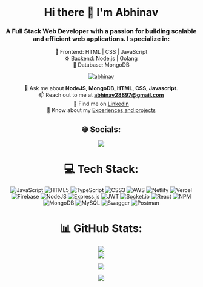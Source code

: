 <div align="center" dir="auto">
<h1> Hi there 👋 I'm Abhinav </h1>
<h3>A Full Stack Web Developer with a passion for building scalable and efficient web applications. I specialize in:</h3>
<p>
🚀 Frontend: HTML | CSS | JavaScript <br>
⚙️ Backend: Node.js | Golang <br>
💾 Database: MongoDB <br>
</p>

<p > <a href="https://github.com/ryo-ma/github-profile-trophy"><img src="https://github-profile-trophy.vercel.app/?username=Abhinav068" alt="abhinav" /></a> </p>


💬 Ask me about **NodeJS, MongoDB, HTML, CSS, Javascript**.  
📫 Reach out to me at **abhinav28897@gmail.com**  
📱 Find me on [LinkedIn](www.linkedin.com/in/abhinav068)  
💼 Know about my [Experiences and projects](https://abhinav068.github.io/)

## 🌐 Socials:
 [![](https://img.shields.io/badge/LinkedIn-%230077B5.svg?logo=linkedin&logoColor=white)](https://linkedin.com/in/abhinav068) 

# 💻 Tech Stack: 
![JavaScript](https://img.shields.io/badge/javascript-%23323330.svg?style=for-the-badge&logo=javascript&logoColor=%23F7DF1E) ![HTML5](https://img.shields.io/badge/html5-%23E34F26.svg?style=for-the-badge&logo=html5&logoColor=white) ![TypeScript](https://img.shields.io/badge/typescript-%23007ACC.svg?style=for-the-badge&logo=typescript&logoColor=white) ![CSS3](https://img.shields.io/badge/css3-%231572B6.svg?style=for-the-badge&logo=css3&logoColor=white) ![AWS](https://img.shields.io/badge/AWS-%23FF9900.svg?style=for-the-badge&logo=amazon-aws&logoColor=white) ![Netlify](https://img.shields.io/badge/netlify-%23000000.svg?style=for-the-badge&logo=netlify&logoColor=#00C7B7) ![Vercel](https://img.shields.io/badge/vercel-%23000000.svg?style=for-the-badge&logo=vercel&logoColor=white) ![Firebase](https://img.shields.io/badge/firebase-%23039BE5.svg?style=for-the-badge&logo=firebase) ![NodeJS](https://img.shields.io/badge/node.js-6DA55F?style=for-the-badge&logo=node.js&logoColor=white) ![Express.js](https://img.shields.io/badge/express.js-%23404d59.svg?style=for-the-badge&logo=express&logoColor=%2361DAFB) ![JWT](https://img.shields.io/badge/JWT-black?style=for-the-badge&logo=JSON%20web%20tokens) ![Socket.io](https://img.shields.io/badge/Socket.io-black?style=for-the-badge&logo=socket.io&badgeColor=010101) ![React](https://img.shields.io/badge/react-%2320232a.svg?style=for-the-badge&logo=react&logoColor=%2361DAFB) ![NPM](https://img.shields.io/badge/NPM-%23000000.svg?style=for-the-badge&logo=npm&logoColor=white) ![MongoDB](https://img.shields.io/badge/MongoDB-%234ea94b.svg?style=for-the-badge&logo=mongodb&logoColor=white) ![MySQL](https://img.shields.io/badge/mysql-%2300f.svg?style=for-the-badge&logo=mysql&logoColor=white) ![Swagger](https://img.shields.io/badge/-Swagger-%23Clojure?style=for-the-badge&logo=swagger&logoColor=white) ![Postman](https://img.shields.io/badge/Postman-FF6C37?style=for-the-badge&logo=postman&logoColor=white) 

# 📊 GitHub Stats:
![](https://github-readme-stats.vercel.app/api?username=Abhinav068&theme=dark&hide_border=false&include_all_commits=false&count_private=true)<br/>
![](https://github-readme-streak-stats.herokuapp.com/?user=Abhinav068&theme=dark&hide_border=false)<br/>
 
![](https://github-readme-stats.vercel.app/api/top-langs/?username=Abhinav068&theme=dark&hide_border=false&include_all_commits=false&count_private=true&layout=compact)<br/>

[![](https://visitcount.itsvg.in/api?id=Abhinav068&icon=0&color=0)](https://visitcount.itsvg.in)
  </div>
